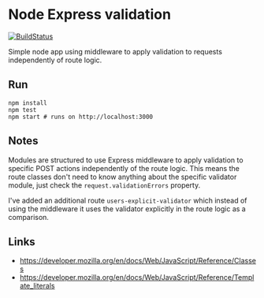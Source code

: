 # Node Express validation

[![BuildStatus](https://travis-ci.org/stevenalexander/node-express-validation.svg?branch=master)](https://travis-ci.org/stevenalexander/node-express-validation?branch=master)

Simple node app using middleware to apply validation to requests independently of route logic.

## Run

```
npm install
npm test
npm start # runs on http://localhost:3000
```

## Notes

Modules are structured to use Express middleware to apply validation to specific POST actions independently of the route logic. This means the route classes don't need to know anything about the specific validator module, just check the `request.validationErrors` property.

I've added an additional route `users-explicit-validator` which instead of using the middleware it uses the validator explicitly in the route logic as a comparison.

## Links

* https://developer.mozilla.org/en/docs/Web/JavaScript/Reference/Classes
* https://developer.mozilla.org/en/docs/Web/JavaScript/Reference/Template_literals